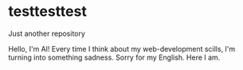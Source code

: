 # testtesttest
Just another repository

Hello, I'm Al! 
Every time I think about my web-development scills, I'm turning into something sadness.
Sorry for my English.
Here I am.